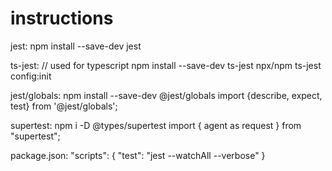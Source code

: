 # instructions
jest:
npm install --save-dev jest

ts-jest:
// used for typescript
npm install --save-dev ts-jest
npx/npm ts-jest config:init

jest/globals:
npm install --save-dev @jest/globals
import {describe, expect, test} from '@jest/globals';

supertest:
npm i -D @types/supertest
import { agent as request } from "supertest";

package.json:
"scripts": {
    "test": "jest --watchAll --verbose"
}